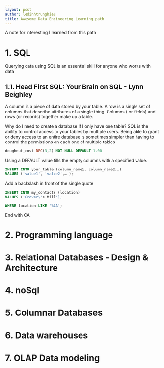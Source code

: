```yaml
---
layout: post
author: ledinhtrunghieu
title: Awesome Data Engineering Learning path
---
```


A note for interesting I learned from this path

# 1. SQL

Querying data using SQL is an essential skill for anyone who works with data

## 1.1. Head First SQL: Your Brain on SQL - Lynn Beighley

A column is a piece of data stored by your table. A row is a single set of columns that describe attributes of a single thing. Columns ( or fields) and rows (or records) together make up a table.

Why do I need to create a database if I only have one table?
SQL is the ability to control access to your tables by multiple users. Being able to grant or deny access to an entire database is sometimes simpler than having to control the permissions on each one of multiple tables

```sql
doughnut_cost DEC(3,2) NOT NULL DEFAULT 1.00
```
Using a DEFAULT value fills the empty columns with a specified value.

```sql
INSERT INTO your_table (column_name1, column_name2,…)
VALUES ('value1', 'value2',… );
```

Add a backslash in front of the single quote
```sql
INSERT INTO my_contacts (location)
VALUES ('Grover\'s Mill');
```

```sql
WHERE location LIKE '%CA';
```
End with CA



# 2. Programming language

# 3. Relational Databases - Design & Architecture

# 4. noSql

# 5. Columnar Databases

# 6. Data warehouses

# 7. OLAP Data modeling

